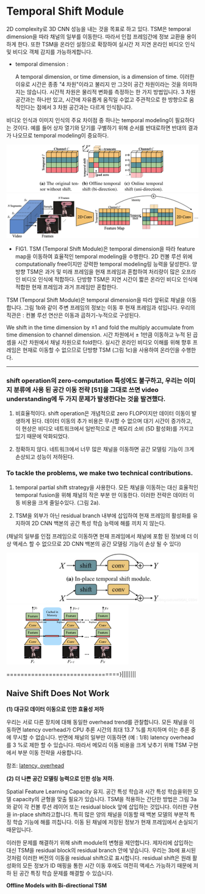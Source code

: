 # Temporal Shift Module

2D complexity로 3D CNN 성능을 내는 것을 목표로 하고 있다. TSM은 temporal dimension을 따라 채널의 일부를 이동한다. 따라서 인접 프레임간에 정보 교환을 용이하게 한다. 또한 TSM을 온라인 설정으로 확장하여 실시간 저 지연 온라인 비디오 인식 및 비디오 객체 감지를 가능하게합니다.

*   temporal dimension :

    A temporal dimension, or time dimension, is a dimension of time. 이러한 이유로 시간은 종종 "4 차원"이라고 불리지 만 그것이 공간 차원이라는 것을 의미하지는 않습니다. 시간적 차원은 물리적 변화를 측정하는 한 가지 방법입니다. 3 차원 공간과는 하나만 있고, 시간에 자유롭게 움직일 수없고 주관적으로 한 방향으로 움직인다는 점에서 3 차원 공간과는 다르게 인식됩니다.

비디오 인식과 이미지 인식의 주요 차이점 중 하나는 temporal modeling이 필요하다는 것이다.
예를 들어 상자 열기와 닫기를 구별하기 위해 순서를 반대로하면 반대의 결과가 나오므로 temporal modeling이 중요하다.

![tsm](./image/tsm.png "tsm")
![tsmm](./image/tsmm.png "tsmm")

* FIG1. TSM (Temporal Shift Module)은 temporal dimension을 따라 feature map을 이동하여 효율적인 temporal modeling을 수행한다. 2D 컨볼 루션 위에 computationally free이지만 강력한 temporal modeling링 능력을 달성한다. 양방향 TSM은 과거 및 미래 프레임을 현재 프레임과 혼합하여 처리량이 많은 오프라인 비디오 인식에 적합하다. 단방향 TSM은 지연 시간이 짧은 온라인 비디오 인식에 적합한 현재 프레임과 과거 프레임만 혼합한다.

TSM (Temporal Shift Module)은 temporal dimension을 따라 앞뒤로 채널을 이동합니다. 그림 1b와 같이 주변 프레임의 정보는 이동 후 현재 프레임과 섞입니다. 우리의 직관은 : 컨볼 루션 연산은 이동과 곱하기-누적으로 구성된다.

We shift in the time dimension by ±1 and fold the multiply accumulate from time dimension to channel dimension.
시간 차원에서 ± 1만큼 이동하고 누적 된 곱셈을 시간 차원에서 채널 차원으로 fold한다. 실시간 온라인 비디오 이해를 위해 향후 프레임은 현재로 이동할 수 없으므로 단방향 TSM (그림 1c)을 사용하여 온라인을 수행한다.

<hr/>

### shift operation의 zero-computation 특성에도 불구하고, 우리는 이미지 분류에 사용 된 공간 이동 전략 [51]을 그대로 쓰면 video understanding에 두 가지 문제가 발생한다는 것을 발견했다.

1. 비효율적이다. shift operation은 개념적으로 zero FLOP이지만 데이터 이동이 발생하게 된다. 데이터 이동의 추가 비용은 무시할 수 없으며 대기 시간이 증가하고, 이 현상은 비디오 네트워크에서 일반적으로 큰 메모리 소비 (5D 활성화)를 가지고 있기 때문에 악화되었다.

2. 정확하지 않다. 네트워크에서 너무 많은 채널을 이동하면 공간 모델링 기능이 크게 손상되고 성능이 저하된다.

### To tackle the problems, we make two technical  contributions. 

1. temporal partial shift strategy을 사용한다. 모든 채널을 이동하는 대신 효율적인 temporal fusion을 위해 채널의 작은 부분 만 이동한다. 이러한 전략은 데이터 이동 비용을 크게 줄일수있다. (그림 2a).

2. TSM을 외부가 아닌 residual branch 내부에 삽입하여 현재 프레임의 활성화를 유지하여 2D CNN 백본의 공간 특성 학습 능력에 해를 끼치 지 않는다.

(채널의 일부를 인접 프레임으로 이동하면 현재 프레임에서 채널에 포함 된 정보에 더 이상 액세스 할 수 없으므로 2D CNN 백본의 공간 모델링 기능이 손상 될 수 있다)


![rb](./image/rb.png "rb")
![rbb](./image/rbb.png "rbb")


================================}||||||||


## Naive Shift Does Not Work

**(1) 대규모 데이터 이동으로 인한 효율성 저하**

우리는 서로 다른 장치에 대해 동일한 overhead trend를 관찰합니다. 모든 채널을 이동하면 latency overhead가 CPU 추론 시간의 최대 13.7 %를 차지하며 이는 추론 중에 무시할 수 없습니다.
반면에 채널의 일부만 이동하면 (예 : 1/8) latency overhead를 3 %로 제한 할 수 있습니다.
따라서 메모리 이동 비용을 크게 낮추기 위해 TSM 구현에서 부분 이동 전략을 사용합니다.

참조: [latency, overhead](https://www.andy-jin.com/notes/)

**(2) 더 나쁜 공간 모델링 능력으로 인한 성능 저하.**

Spatial Feature Learning Capacity 유지. 공간 특성 학습과 시간 특성 학습을위한 모델 capacity의 균형을 맞출 필요가 있습니다. TSM을 적용하는 간단한 방법은 그림 3a와 같이 각 컨볼 루션 레이어 또는 residual block 앞에 삽입하는 것입니다. 이러한 구현을 in-place shift라고합니다. 특히 많은 양의 채널을 이동할 때 백본 모델의 부분적 특징 학습 기능에 해를 끼칩니다. 이동 된 채널에 저장된 정보가 현재 프레임에서 손실되기 때문입니다.


이러한 문제를 해결하기 위해 shift module의 변형을 제안합니다. 제자리에 삽입하는 대신 TSM을 residual block의 residual branch 안에 넣습니다. 우리는 3b에 표시된 것처럼 이러한 버전의 이동을 residual shift으로 표시합니다. residual shift은 원래 활성화의 모든 정보가 ID 매핑을 통한 시간 이동 후에도 여전히 액세스 가능하기 때문에 저하 된 공간 특징 학습 문제를 해결할 수 있습니다.


 **Offline Models with Bi-directional TSM**

